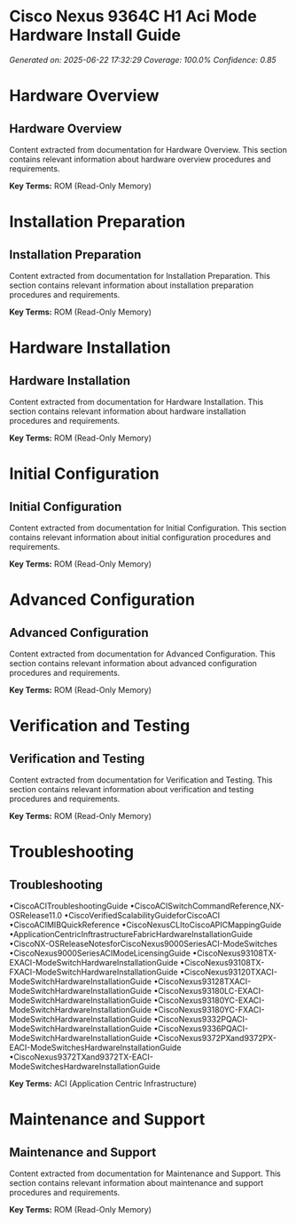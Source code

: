 # Cisco Nexus 9364C H1 Aci Mode Hardware Install Guide

*Generated on: 2025-06-22 17:32:29*
*Coverage: 100.0%*
*Confidence: 0.85*

# Hardware Overview

## Hardware Overview

Content extracted from documentation for Hardware Overview. This section contains relevant information about hardware overview procedures and requirements.

**Key Terms:** ROM (Read-Only Memory)



# Installation Preparation

## Installation Preparation

Content extracted from documentation for Installation Preparation. This section contains relevant information about installation preparation procedures and requirements.

**Key Terms:** ROM (Read-Only Memory)



# Hardware Installation

## Hardware Installation

Content extracted from documentation for Hardware Installation. This section contains relevant information about hardware installation procedures and requirements.

**Key Terms:** ROM (Read-Only Memory)



# Initial Configuration

## Initial Configuration

Content extracted from documentation for Initial Configuration. This section contains relevant information about initial configuration procedures and requirements.

**Key Terms:** ROM (Read-Only Memory)



# Advanced Configuration

## Advanced Configuration

Content extracted from documentation for Advanced Configuration. This section contains relevant information about advanced configuration procedures and requirements.

**Key Terms:** ROM (Read-Only Memory)



# Verification and Testing

## Verification and Testing

Content extracted from documentation for Verification and Testing. This section contains relevant information about verification and testing procedures and requirements.

**Key Terms:** ROM (Read-Only Memory)



# Troubleshooting

## Troubleshooting

•CiscoACITroubleshootingGuide
•CiscoACISwitchCommandReference,NX-OSRelease11.0
•CiscoVerifiedScalabilityGuideforCiscoACI
•CiscoACIMIBQuickReference
•CiscoNexusCLItoCiscoAPICMappingGuide
•ApplicationCentricInftrastructureFabricHardwareInstallationGuide
•CiscoNX-OSReleaseNotesforCiscoNexus9000SeriesACI-ModeSwitches
•CiscoNexus9000SeriesACIModeLicensingGuide
•CiscoNexus93108TX-EXACI-ModeSwitchHardwareInstallationGuide
•CiscoNexus93108TX-FXACI-ModeSwitchHardwareInstallationGuide
•CiscoNexus93120TXACI-ModeSwitchHardwareInstallationGuide
•CiscoNexus93128TXACI-ModeSwitchHardwareInstallationGuide
•CiscoNexus93180LC-EXACI-ModeSwitchHardwareInstallationGuide
•CiscoNexus93180YC-EXACI-ModeSwitchHardwareInstallationGuide
•CiscoNexus93180YC-FXACI-ModeSwitchHardwareInstallationGuide
•CiscoNexus9332PQACI-ModeSwitchHardwareInstallationGuide
•CiscoNexus9336PQACI-ModeSwitchHardwareInstallationGuide
•CiscoNexus9372PXand9372PX-EACI-ModeSwitchesHardwareInstallationGuide
•CiscoNexus9372TXand9372TX-EACI-ModeSwitchesHardwareInstallationGuide

**Key Terms:** ACI (Application Centric Infrastructure)



# Maintenance and Support

## Maintenance and Support

Content extracted from documentation for Maintenance and Support. This section contains relevant information about maintenance and support procedures and requirements.

**Key Terms:** ROM (Read-Only Memory)


